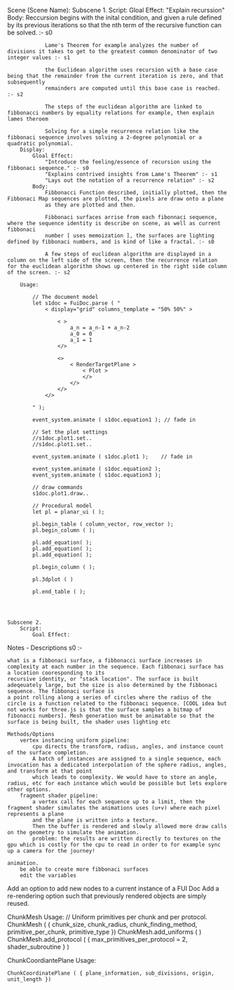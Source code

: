 Scene (Scene Name):
    Subscene 1.
        Script:
            Gloal Effect:
                "Explain recurssion"
            Body:
                Reccursion begins with the inital condition, and given a rule defined by its previous iterations so that the nth term of the recursive
                function can be solved. :- s0

                Lame's Theorem for example analyzes the number of divisions it takes to get to the greatest common denominator of two integer values :- s1

                the Euclidean algorithm uses recursion with a base case being that the remainder from the current iteration is zero, and that subsequently 
                remainders are computed until this base case is reached. :- s2

                The steps of the euclidean algorithm are linked to fibbonacci numbers by equality relations for example, then explain lames theroem

                Solving for a simple recurrence relation like the fibbonaci sequence involves solving a 2-degree polynomial or a quadratic polynomial. 
        Display:
            Gloal Effect:
                "Introduce the feeling/essence of recursion using the fibbonaci sequence." :- s0
                "Explains contrived insights from Lame's Theorem" :- s1
                "Lays out the notation of a recurrence relation" :- s2
            Body:
                Fibbonacci Function described, initially plotted, then the Fibbonaci Map sequences are plotted, the pixels are draw onto a plane
                as they are plotted and then.

                Fibbonaci surfaces arrise from each fibonnaci sequence, where the sequence identity is describe on scene, as well as current fibbonaci 
                number [ uses memoization ], the surfaces are lighting defined by fibbonaci numbers, and is kind of like a fractal. :- s0

                A few steps of euclidean algorithm are displayed in a column on the left side of the screen, then the recurrence relation for the euclidean algorithm shows up centered in the right side column of the screen. :- s2

        Usage:

            // The document model
            let s1doc = FuiDoc.parse ( " 
                < display="grid" columns_template = "50% 50%" >

                    < >
                        a_n = a_n-1 + a_n-2
                        a_0 = 0
                        a_1 = 1
                    </>

                    <>
                        < RenderTargetPlane >
                            < Plot >
                            </>
                        </>
                    </>
                </>
            
            " ); 

            event_system.animate ( s1doc.equation1 ); // fade in

            // Set the plot settings
            //s1doc.plot1.set..
            //s1doc.plot1.set..

            event_system.animate ( s1doc.plot1 );    // fade in

            event_system.animate ( s1doc.equation2 );  
            event_system.animate ( s1doc.equation3 );

            // draw commands
            s1doc.plot1.draw..

            // Procedural model
            let pl = planar_ui ( );

            pl.begin_table ( column_vector, row_vector );
            pl.begin_column ( );

            pl.add_equation( );
            pl.add_equation( );
            pl.add_equation( );

            pl.begin_column ( );
            
            pl.3dplot ( )

            pl.end_table ( );

            
            
                
    Subscene 2.
        Script:
            Goal Effect:
                

                


Notes - Descriptions
    s0 :- 
    
    what is a fibbonaci surface, a fibbonacci surface increases in complexity at each number in the sequence. Each fibbonaci surface has a location cooresponding to its
    recursive identity, or "stack location". The surface is built adeqeuately large, but the size is also determined by the fibbonaci sequence. The fibbonaci surface is
    a point rolling along a series of circles where the radius of the circle is a function related to the fibbonaci sequence. [COOL idea but not works for three.js is that the surface samples a bitmap of fibonacci numbers]. Mesh generation must be animatable so that the surface is being built, the shader uses lighting etc

    Methods/Options
        vertex instancing uniform pipeline:
            cpu directs the transform, radius, angles, and instance count of the surface completion.
            A batch of instances are assigned to a single sequence, each invocation has a dedicated interpolation of the sphere radius, angles, and transform at that point
            which leads to complexity. We would have to store an angle, radius, etc for each instance which would be possible but lets explore other options.
        fragment shader pipeline:
            a vertex call for each sequence up to a limit, then the fragment shader simulates the animations uses (u+v) where each pixel  represents a plane
            and the plane is written into a texture.
            Then the buffer is rendered and slowly allowed more draw calls on the geometry to simulate the animation.
            problem: the results are written directly to textures on the gpu which is costly for the cpu to read in order to for example sync up a camera for the journey!
    
    animation.
        be able to create more fibbonaci surfaces
        edit the variables



Add an option to add new nodes to a current instance of a FUI Doc
Add a re-rendering option such that previously rendered objects are simply reused.


ChunkMesh Usage:
    // Uniform primitives per chunk and per protocol.
    ChunkMesh ( { chunk_size, chunk_radius, chunk_finding_method, primitive_per_chunk, primitive_type })
    ChunkMesh.add_uniforms ( )
    ChunkMesh.add_protocol ( { max_primitives_per_protocol = 2, shader_subroutine } )

ChunkCoordiantePlane Usage:

    ChunkCoordinatePlane ( { plane_information, sub_divisions, origin, unit_length })

    